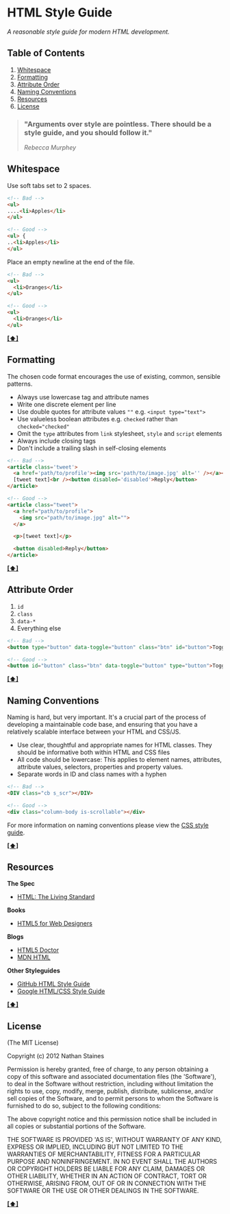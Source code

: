 # HTML Style Guide

*A reasonable style guide for modern HTML development.*

## <a name='TOC'>Table of Contents</a>

1. [Whitespace](#whitespace)
1. [Formatting](#formatting)
1. [Attribute Order](#attribute-order)
1. [Naming Conventions](#naming-conventions)
1. [Resources](#resources)
1. [License](#license)

> ### "Arguments over style are pointless. There should be a style guide, and you should follow it."
>*Rebecca Murphey*

## <a name='whitespace'>Whitespace</a>

Use soft tabs set to 2 spaces.

```html
<!-- Bad -->
<ul>
....<li>Apples</li>
</ul>

<!-- Good -->
<ul> {
..<li>Apples</li>
</ul>
```

Place an empty newline at the end of the file.

```html
<!-- Bad -->
<ul>
  <li>Oranges</li>
</ul>
```

```html
<!-- Good -->
<ul>
  <li>Oranges</li>
</ul>

```

**[[⬆]](#TOC)**

## <a name='formatting'>Formatting</a>

The chosen code format encourages the use of existing, common, sensible patterns.

+ Always use lowercase tag and attribute names
+ Write one discrete element per line
+ Use double quotes for attribute values `""` e.g. `<input type="text">`
+ Use valueless boolean attributes e.g. `checked` rather than `checked="checked"`
+ Omit the `type` attributes from `link` stylesheet, `style` and `script` elements
+ Always include closing tags
+ Don't include a trailing slash in self-closing elements

```html
<!-- Bad -->
<article class='tweet'>
  <a href='path/to/profile'><img src='path/to/image.jpg' alt='' /></a><br />
  [tweet text]<br /><button disabled='disabled'>Reply</button>
</article>

<!-- Good -->
<article class="tweet">
  <a href="path/to/profile">
    <img src="path/to/image.jpg" alt="">
  </a>

  <p>[tweet text]</p>

  <button disabled>Reply</button>
</article>
```

**[[⬆]](#TOC)**

## <a name='attribute-order'>Attribute Order</a>

1. `id`
1. `class`
1. `data-*`
1. Everything else

```html
<!-- Bad -->
<button type="button" data-toggle="button" class="btn" id="button">Toggle</button>

<!-- Good -->
<button id="button" class="btn" data-toggle="button" type="button">Toggle</button>
```

**[[⬆]](#TOC)**

## <a name='naming-conventions'>Naming Conventions</a>

Naming is hard, but very important. It's a crucial part of the process of developing a maintainable code base, and ensuring that you have a relatively scalable interface between your HTML and CSS/JS.

+ Use clear, thoughtful and appropriate names for HTML classes. They should be informative both within HTML and CSS files
+ All code should be lowercase: This applies to element names, attributes, attribute values, selectors, properties and property values.
+ Separate words in ID and class names with a hyphen

```html
<!-- Bad -->
<DIV class="cb s_scr"></DIV>

<!-- Good -->
<div class="column-body is-scrollable"></div>
```

For more information on naming conventions please view the [CSS style guide](https://github.com/nathanstaines/style-guides/blob/master/css.md#naming-conventions).

**[[⬆]](#TOC)**

## <a name='resources'>Resources</a>

**The Spec**

+ [HTML: The Living Standard](http://developers.whatwg.org/)

**Books**

+ [HTML5 for Web Designers](http://www.abookapart.com/products/html5-for-web-designers)

**Blogs**

+ [HTML5 Doctor](http://html5doctor.com/)
+ [MDN HTML](https://developer.mozilla.org/en/docs/HTML)

**Other Styleguides**

+ [GitHub HTML Style Guide](https://github.com/styleguide/html)
+ [Google HTML/CSS Style Guide](http://google-styleguide.googlecode.com/svn/trunk/htmlcssguide.xml)

**[[⬆]](#TOC)**

## <a name='license'>License</a>

(The MIT License)

Copyright (c) 2012 Nathan Staines

Permission is hereby granted, free of charge, to any person obtaining
a copy of this software and associated documentation files (the
'Software'), to deal in the Software without restriction, including
without limitation the rights to use, copy, modify, merge, publish,
distribute, sublicense, and/or sell copies of the Software, and to
permit persons to whom the Software is furnished to do so, subject to
the following conditions:

The above copyright notice and this permission notice shall be
included in all copies or substantial portions of the Software.

THE SOFTWARE IS PROVIDED 'AS IS', WITHOUT WARRANTY OF ANY KIND,
EXPRESS OR IMPLIED, INCLUDING BUT NOT LIMITED TO THE WARRANTIES OF
MERCHANTABILITY, FITNESS FOR A PARTICULAR PURPOSE AND NONINFRINGEMENT.
IN NO EVENT SHALL THE AUTHORS OR COPYRIGHT HOLDERS BE LIABLE FOR ANY
CLAIM, DAMAGES OR OTHER LIABILITY, WHETHER IN AN ACTION OF CONTRACT,
TORT OR OTHERWISE, ARISING FROM, OUT OF OR IN CONNECTION WITH THE
SOFTWARE OR THE USE OR OTHER DEALINGS IN THE SOFTWARE.

**[[⬆]](#TOC)**
